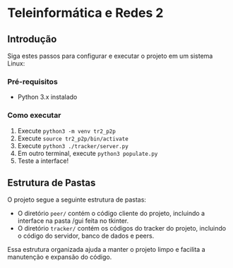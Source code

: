 # Teleinformática e Redes 2

## Introdução

Siga estes passos para configurar e executar o projeto em um sistema Linux:

### Pré-requisitos

- Python 3.x instalado

### Como executar

1. Execute `python3 -m venv tr2_p2p`
2. Execute `source tr2_p2p/bin/activate`
3. Execute `python3 ./tracker/server.py`
4. Em outro terminal, execute `python3 populate.py`
5. Teste a interface!

## Estrutura de Pastas

O projeto segue a seguinte estrutura de pastas:

- O diretório `peer/` contém o código cliente do projeto, incluindo a interface na pasta /gui feita no tkinter.
- O diretório `tracker/` contém os códigos do tracker do projeto, incluindo o código do servidor, banco de dados e peers.

Essa estrutura organizada ajuda a manter o projeto limpo e facilita a manutenção e expansão do código.
